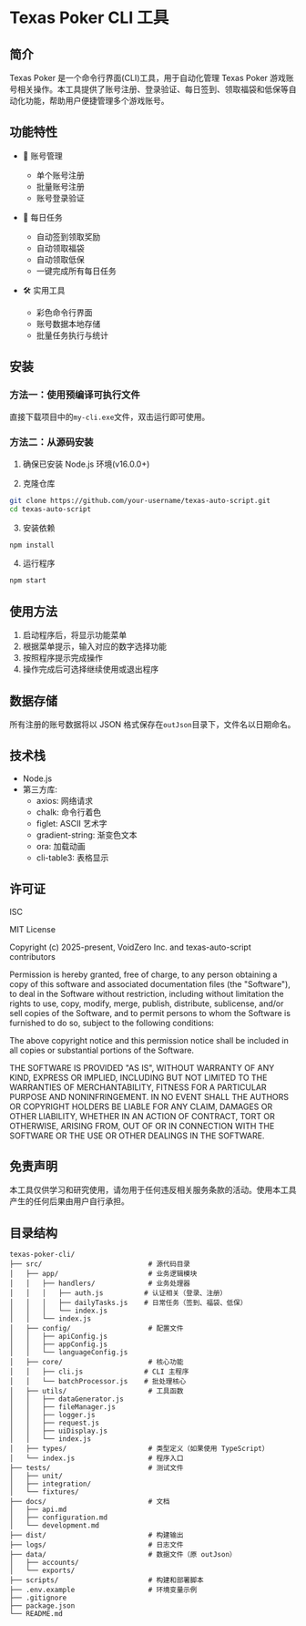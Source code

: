 # Texas Poker CLI 工具

## 简介

Texas Poker 是一个命令行界面(CLI)工具，用于自动化管理 Texas Poker 游戏账号相关操作。本工具提供了账号注册、登录验证、每日签到、领取福袋和低保等自动化功能，帮助用户便捷管理多个游戏账号。

## 功能特性

- 🔐 账号管理

  - 单个账号注册
  - 批量账号注册
  - 账号登录验证

- 📅 每日任务

  - 自动签到领取奖励
  - 自动领取福袋
  - 自动领取低保
  - 一键完成所有每日任务

- 🛠️ 实用工具
  - 彩色命令行界面
  - 账号数据本地存储
  - 批量任务执行与统计

## 安装

### 方法一：使用预编译可执行文件

直接下载项目中的`my-cli.exe`文件，双击运行即可使用。

### 方法二：从源码安装

1. 确保已安装 Node.js 环境(v16.0.0+)

2. 克隆仓库

```bash
git clone https://github.com/your-username/texas-auto-script.git
cd texas-auto-script
```

3. 安装依赖

```bash
npm install
```

4. 运行程序

```bash
npm start
```

## 使用方法

1. 启动程序后，将显示功能菜单
2. 根据菜单提示，输入对应的数字选择功能
3. 按照程序提示完成操作
4. 操作完成后可选择继续使用或退出程序

## 数据存储

所有注册的账号数据将以 JSON 格式保存在`outJson`目录下，文件名以日期命名。

## 技术栈

- Node.js
- 第三方库:
  - axios: 网络请求
  - chalk: 命令行着色
  - figlet: ASCII 艺术字
  - gradient-string: 渐变色文本
  - ora: 加载动画
  - cli-table3: 表格显示

## 许可证

ISC

MIT License

Copyright (c) 2025-present, VoidZero Inc. and texas-auto-script contributors

Permission is hereby granted, free of charge, to any person obtaining a copy
of this software and associated documentation files (the "Software"), to deal
in the Software without restriction, including without limitation the rights
to use, copy, modify, merge, publish, distribute, sublicense, and/or sell
copies of the Software, and to permit persons to whom the Software is
furnished to do so, subject to the following conditions:

The above copyright notice and this permission notice shall be included in all
copies or substantial portions of the Software.

THE SOFTWARE IS PROVIDED "AS IS", WITHOUT WARRANTY OF ANY KIND, EXPRESS OR
IMPLIED, INCLUDING BUT NOT LIMITED TO THE WARRANTIES OF MERCHANTABILITY,
FITNESS FOR A PARTICULAR PURPOSE AND NONINFRINGEMENT. IN NO EVENT SHALL THE
AUTHORS OR COPYRIGHT HOLDERS BE LIABLE FOR ANY CLAIM, DAMAGES OR OTHER
LIABILITY, WHETHER IN AN ACTION OF CONTRACT, TORT OR OTHERWISE, ARISING FROM,
OUT OF OR IN CONNECTION WITH THE SOFTWARE OR THE USE OR OTHER DEALINGS IN THE
SOFTWARE.

## 免责声明

本工具仅供学习和研究使用，请勿用于任何违反相关服务条款的活动。使用本工具产生的任何后果由用户自行承担。

## 目录结构

```
texas-poker-cli/
├── src/                          # 源代码目录
│   ├── app/                      # 业务逻辑模块
│   │   ├── handlers/             # 业务处理器
│   │   │   ├── auth.js          # 认证相关（登录、注册）
│   │   │   ├── dailyTasks.js    # 日常任务（签到、福袋、低保）
│   │   │   └── index.js
│   │   └── index.js
│   ├── config/                   # 配置文件
│   │   ├── apiConfig.js
│   │   ├── appConfig.js
│   │   └── languageConfig.js
│   ├── core/                     # 核心功能
│   │   ├── cli.js               # CLI 主程序
│   │   └── batchProcessor.js    # 批处理核心
│   ├── utils/                    # 工具函数
│   │   ├── dataGenerator.js
│   │   ├── fileManager.js
│   │   ├── logger.js
│   │   ├── request.js
│   │   ├── uiDisplay.js
│   │   └── index.js
│   ├── types/                    # 类型定义（如果使用 TypeScript）
│   └── index.js                  # 程序入口
├── tests/                        # 测试文件
│   ├── unit/
│   ├── integration/
│   └── fixtures/
├── docs/                         # 文档
│   ├── api.md
│   ├── configuration.md
│   └── development.md
├── dist/                         # 构建输出
├── logs/                         # 日志文件
├── data/                         # 数据文件（原 outJson）
│   ├── accounts/
│   └── exports/
├── scripts/                      # 构建和部署脚本
├── .env.example                  # 环境变量示例
├── .gitignore
├── package.json
└── README.md
```
